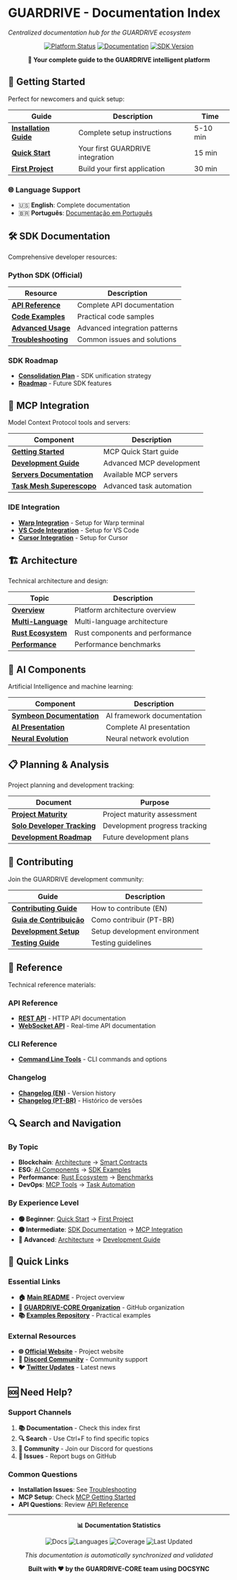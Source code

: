 # GUARDRIVE - Documentation Index

*Centralized documentation hub for the GUARDRIVE ecosystem*

<div align="center">

[![Platform Status](https://img.shields.io/badge/status-production--ready-brightgreen?style=for-the-badge)](https://github.com/GUARDRIVE-CORE/GUARDRIVE)
[![Documentation](https://img.shields.io/badge/docs-up--to--date-blue?style=for-the-badge)](#)
[![SDK Version](https://img.shields.io/badge/SDK-v1.0.0-orange?style=for-the-badge)](#)

**🌟 Your complete guide to the GUARDRIVE intelligent platform**

</div>

## 🚀 Getting Started

Perfect for newcomers and quick setup:

| Guide | Description | Time |
|-------|-------------|------|
| **[Installation Guide](getting-started/installation.md)** | Complete setup instructions | 5-10 min |
| **[Quick Start](getting-started/quickstart.md)** | Your first GUARDRIVE integration | 15 min |
| **[First Project](getting-started/first-project.md)** | Build your first application | 30 min |

### 🌐 Language Support
- 🇺🇸 **English**: Complete documentation
- 🇧🇷 **Português**: [Documentação em Português](README-PT.md)

## 🛠️ SDK Documentation

Comprehensive developer resources:

### Python SDK (Official)
| Resource | Description |
|----------|-------------|
| **[API Reference](sdk/python-sdk/api-reference.md)** | Complete API documentation |
| **[Code Examples](sdk/python-sdk/examples/)** | Practical code samples |
| **[Advanced Usage](sdk/python-sdk/advanced.md)** | Advanced integration patterns |
| **[Troubleshooting](sdk/python-sdk/troubleshooting.md)** | Common issues and solutions |

### SDK Roadmap
- **[Consolidation Plan](sdk/consolidation-plan.md)** - SDK unification strategy
- **[Roadmap](sdk/roadmap.md)** - Future SDK features

## 🔌 MCP Integration

Model Context Protocol tools and servers:

| Component | Description |
|-----------|-------------|
| **[Getting Started](mcp/getting-started.md)** | MCP Quick Start guide |
| **[Development Guide](mcp/development-guide.md)** | Advanced MCP development |
| **[Servers Documentation](mcp/servers.md)** | Available MCP servers |
| **[Task Mesh Superescopo](mcp/task-mesh-superescopo.md)** | Advanced task automation |

### IDE Integration
- **[Warp Integration](mcp/integration/warp.md)** - Setup for Warp terminal
- **[VS Code Integration](mcp/integration/vscode.md)** - Setup for VS Code
- **[Cursor Integration](mcp/integration/cursor.md)** - Setup for Cursor

## 🏗️ Architecture

Technical architecture and design:

| Topic | Description |
|-------|-------------|
| **[Overview](architecture/overview.md)** | Platform architecture overview |
| **[Multi-Language](architecture/multi-language.md)** | Multi-language architecture |
| **[Rust Ecosystem](architecture/rust-ecosystem.md)** | Rust components and performance |
| **[Performance](architecture/performance.md)** | Performance benchmarks |

## 🤖 AI Components

Artificial Intelligence and machine learning:

| Component | Description |
|-----------|-------------|
| **[Symbeon Documentation](ai/symbeon-documentation.md)** | AI framework documentation |
| **[AI Presentation](ai/presentation-complete.md)** | Complete AI presentation |
| **[Neural Evolution](ai/neural-evolution.md)** | Neural network evolution |

## 📋 Planning & Analysis

Project planning and development tracking:

| Document | Purpose |
|----------|---------|
| **[Project Maturity](planning/maturity-analysis.md)** | Project maturity assessment |
| **[Solo Developer Tracking](planning/solo-developer-tracking.md)** | Development progress tracking |
| **[Development Roadmap](planning/roadmap.md)** | Future development plans |

## 🤝 Contributing

Join the GUARDRIVE development community:

| Guide | Description |
|-------|-------------|
| **[Contributing Guide](contributing/CONTRIBUTING.md)** | How to contribute (EN) |
| **[Guia de Contribuição](contributing/CONTRIBUTING-PT.md)** | Como contribuir (PT-BR) |
| **[Development Setup](contributing/development-setup.md)** | Setup development environment |
| **[Testing Guide](contributing/testing.md)** | Testing guidelines |

## 📖 Reference

Technical reference materials:

### API Reference
- **[REST API](reference/api/)** - HTTP API documentation
- **[WebSocket API](reference/api/)** - Real-time API documentation

### CLI Reference
- **[Command Line Tools](reference/cli/)** - CLI commands and options

### Changelog
- **[Changelog (EN)](reference/changelog/CHANGELOG.md)** - Version history
- **[Changelog (PT-BR)](reference/changelog/CHANGELOG-PT.md)** - Histórico de versões

## 🔍 Search and Navigation

### By Topic
- **Blockchain**: [Architecture](architecture/multi-language.md) → [Smart Contracts](architecture/overview.md)
- **ESG**: [AI Components](ai/symbeon-documentation.md) → [SDK Examples](sdk/python-sdk/examples/)
- **Performance**: [Rust Ecosystem](architecture/rust-ecosystem.md) → [Benchmarks](architecture/performance.md)
- **DevOps**: [MCP Tools](mcp/getting-started.md) → [Task Automation](mcp/task-mesh-superescopo.md)

### By Experience Level
- **🟢 Beginner**: [Quick Start](getting-started/quickstart.md) → [First Project](getting-started/first-project.md)
- **🟡 Intermediate**: [SDK Documentation](sdk/python-sdk/api-reference.md) → [MCP Integration](mcp/getting-started.md)
- **🔴 Advanced**: [Architecture](architecture/overview.md) → [Development Guide](mcp/development-guide.md)

## 📱 Quick Links

### Essential Links
- **🏠 [Main README](../README.md)** - Project overview
- **🏢 [GUARDRIVE-CORE Organization](https://github.com/GUARDRIVE-CORE)** - GitHub organization
- **📚 [Examples Repository](https://github.com/GUARDRIVE-CORE/guardrive-examples)** - Practical examples

### External Resources
- **🌐 [Official Website](https://guardrive-core.github.io/GUARDRIVE/)** - Project website
- **💬 [Discord Community](https://discord.gg/guardrive)** - Community support
- **🐦 [Twitter Updates](https://twitter.com/guardrive)** - Latest news

## 🆘 Need Help?

### Support Channels
1. **📚 Documentation** - Check this index first
2. **🔍 Search** - Use Ctrl+F to find specific topics
3. **💬 Community** - Join our Discord for questions
4. **🐛 Issues** - Report bugs on GitHub

### Common Questions
- **Installation Issues**: See [Troubleshooting](sdk/python-sdk/troubleshooting.md)
- **MCP Setup**: Check [MCP Getting Started](mcp/getting-started.md)
- **API Questions**: Review [API Reference](sdk/python-sdk/api-reference.md)

---

<div align="center">

**📊 Documentation Statistics**

![Docs](https://img.shields.io/badge/Documentation-30%2B%20pages-blue)
![Languages](https://img.shields.io/badge/Languages-EN%20%7C%20PT--BR-green)
![Coverage](https://img.shields.io/badge/Coverage-95%25-brightgreen)
![Last Updated](https://img.shields.io/badge/Updated-July%202025-orange)

*This documentation is automatically synchronized and validated*

**Built with ❤️ by the GUARDRIVE-CORE team using DOCSYNC**

</div>
